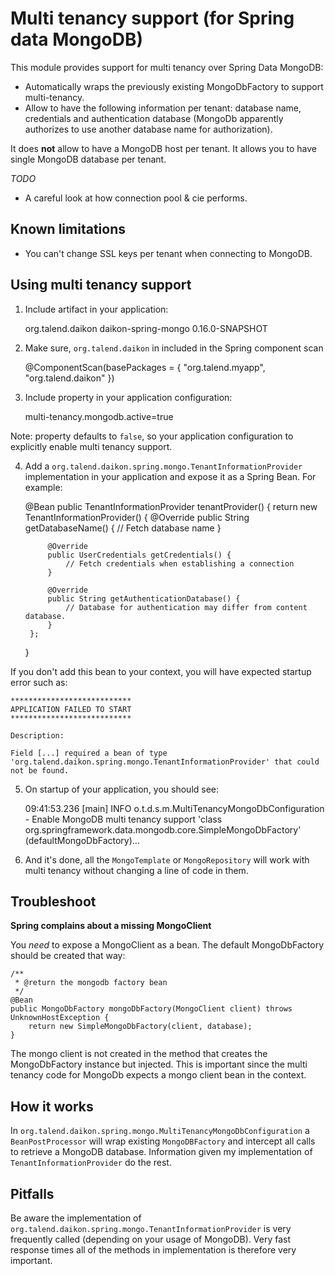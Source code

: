Multi tenancy support (for Spring data MongoDB)
================================================

This module provides support for multi tenancy over Spring Data MongoDB:
* Automatically wraps the previously existing MongoDbFactory to support multi-tenancy.
* Allow to have the following information per tenant: database name, credentials and authentication database (MongoDb apparently authorizes to use another database name for authorization).

It does **not** allow to have a MongoDB host per tenant. It allows you to have single MongoDB database per tenant. 

*TODO*
* A careful look at how connection pool & cie performs.

Known limitations
-----------------

* You can't change SSL keys per tenant when connecting to MongoDB.

Using multi tenancy support
---------------------------

1) Include artifact in your application:


    <dependency>
        <groupId>org.talend.daikon</groupId>
        <artifactId>daikon-spring-mongo</artifactId>
        <version>0.16.0-SNAPSHOT</version>
    </dependency>

2) Make sure, `org.talend.daikon` in included in the Spring component scan


    @ComponentScan(basePackages = { "org.talend.myapp", "org.talend.daikon" })

3) Include property in your application configuration:


    multi-tenancy.mongodb.active=true
    
Note: property defaults to `false`, so your application configuration to explicitly enable multi tenancy support.

4) Add a `org.talend.daikon.spring.mongo.TenantInformationProvider` implementation in your application and expose it as a Spring Bean. For example:


    @Bean
    public TenantInformationProvider tenantProvider() {
        return new TenantInformationProvider() {
            @Override
            public String getDatabaseName() {
                // Fetch database name
            }

            @Override
            public UserCredentials getCredentials() {
                // Fetch credentials when establishing a connection
            }

            @Override
            public String getAuthenticationDatabase() {
                // Database for authentication may differ from content database.
            }
        };
    }

If you don't add this bean to your context, you will have expected startup error such as:

    ***************************
    APPLICATION FAILED TO START
    ***************************
    
    Description:
    
    Field [...] required a bean of type 'org.talend.daikon.spring.mongo.TenantInformationProvider' that could not be found.

5) On startup of your application, you should see:


    09:41:53.236 [main] INFO  o.t.d.s.m.MultiTenancyMongoDbConfiguration - Enable MongoDB multi tenancy support 'class org.springframework.data.mongodb.core.SimpleMongoDbFactory' (defaultMongoDbFactory)...


6) And it's done, all the `MongoTemplate` or `MongoRepository` will work with multi tenancy without changing a line of code in them.

Troubleshoot
------------

**Spring complains about a missing MongoClient**

You *need* to expose a MongoClient as a bean. The default MongoDbFactory should be created that way:

    /**
     * @return the mongodb factory bean
     */
    @Bean
    public MongoDbFactory mongoDbFactory(MongoClient client) throws UnknownHostException {
        return new SimpleMongoDbFactory(client, database);
    }

The mongo client is not created in the method that creates the MongoDbFactory instance but injected. This is important since the multi tenancy code for MongoDb expects a mongo client bean in the context.

How it works
-----------
In `org.talend.daikon.spring.mongo.MultiTenancyMongoDbConfiguration` a `BeanPostProcessor` will wrap existing `MongoDBFactory` and intercept all calls to retrieve a MongoDB database. Information given my implementation of `TenantInformationProvider` do the rest.

Pitfalls
--------

Be aware the implementation of `org.talend.daikon.spring.mongo.TenantInformationProvider` is very frequently called (depending on your usage of MongoDB). Very fast response times all of the methods in implementation is therefore very important.

